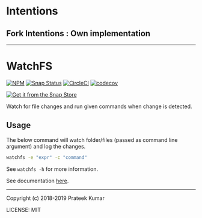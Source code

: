 # Intentions

## Fork Intentions : Own implementation

----
# WatchFS

[![NPM](https://nodei.co/npm/node-watchfs.png?downloads=true&downloadRank=true&stars=true)](https://nodei.co/npm/node-watchfs/)
[![Snap Status](https://build.snapcraft.io/badge/prateekkumarweb/watchfs.svg)](https://build.snapcraft.io/user/prateekkumarweb/watchfs)
[![CircleCI](https://circleci.com/gh/prateekkumarweb/watchfs.svg?style=shield)](https://circleci.com/gh/prateekkumarweb/watchfs)
[![codecov](https://codecov.io/gh/prateekkumarweb/watchfs/branch/master/graph/badge.svg)](https://codecov.io/gh/prateekkumarweb/watchfs)

[![Get it from the Snap Store](https://snapcraft.io/static/images/badges/en/snap-store-black.svg)](https://snapcraft.io/watchfs)

Watch for file changes and run given commands when change is detected.

## Usage

The below command will watch folder/files (passed as command line argument) and log the changes.

```sh
watchfs -e "expr" -c "command"
```

See `watchfs -h` for more information.

See documentation [here](https://watchfs.js.org/).

---

Copyright (c) 2018-2019 Prateek Kumar

LICENSE: MIT

